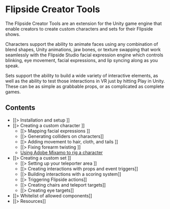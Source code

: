 # Flipside Creator Tools

The Flipside Creator Tools are an extension for the Unity game engine that enable creators to create custom characters and sets for their Flipside shows.

Characters support the ability to animate faces using any combination of blend shapes, Unity animations, jaw bones, or texture swapping that work seamlessly with the Flipside Studio facial expression engine which controls blinking, eye movement, facial expressions, and lip syncing along as you speak.

Sets support the ability to build a wide variety of interactive elements, as well as the ability to test those interactions in VR just by hitting Play in Unity. These can be as simple as grabbable props, or as complicated as complete games.

## Contents

* [[> Installation and setup ]]
* [[> Creating a custom character ]]
  * [[> Mapping facial expressions ]]
  * [[> Generating colliders on characters]]
  * [[> Adding movement to hair, cloth, and tails ]]
  * [[> Fixing forearm twisting ]]
  * [Using Adobe Mixamo to rig a character](/blog/post/30/using-adobe-mixamo-rig-custom-character-flipside)
* [[> Creating a custom set ]]
  * [[> Setting up your teleporter area ]]
  * [[> Creating interactions with props and event triggers]]
  * [[> Building interactions with a scoring system]]
  * [[> Triggering Flipside actions]]
  * [[> Creating chairs and teleport targets]]
  * [[> Creating eye targets]]
* [[> Whitelist of allowed components]]
* [[> Resources]]
